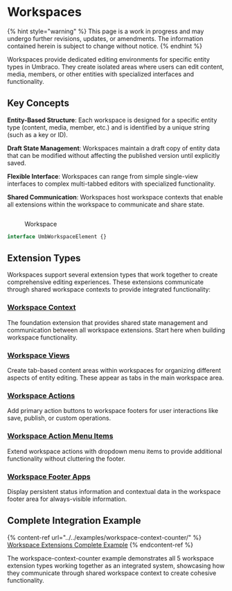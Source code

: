 # Workspaces

{% hint style="warning" %}
This page is a work in progress and may undergo further revisions, updates, or amendments. The information contained herein is subject to change without notice.
{% endhint %}

Workspaces provide dedicated editing environments for specific entity types in Umbraco. They create isolated areas where users can edit content, media, members, or other entities with specialized interfaces and functionality.

## Key Concepts

**Entity-Based Structure**: Each workspace is designed for a specific entity type (content, media, member, etc.) and is identified by a unique string (such as a key or ID).

**Draft State Management**: Workspaces maintain a draft copy of entity data that can be modified without affecting the published version until explicitly saved.

**Flexible Interface**: Workspaces can range from simple single-view interfaces to complex multi-tabbed editors with specialized functionality.

**Shared Communication**: Workspaces host workspace contexts that enable all extensions within the workspace to communicate and share state.

<figure><img src="../.gitbook/assets/workspace.svg" alt=""><figcaption><p>Workspace</p></figcaption></figure>

```ts
interface UmbWorkspaceElement {}
```

## Extension Types

Workspaces support several extension types that work together to create comprehensive editing experiences. These extensions communicate through shared workspace contexts to provide integrated functionality:

### [Workspace Context](extending-overview/extension-types/workspaces/workspace-context.md)
The foundation extension that provides shared state management and communication between all workspace extensions. Start here when building workspace functionality.

### [Workspace Views](extending-overview/extension-types/workspaces/workspace-views.md)
Create tab-based content areas within workspaces for organizing different aspects of entity editing. These appear as tabs in the main workspace area.

### [Workspace Actions](extending-overview/extension-types/workspaces/workspace-editor-actions.md)
Add primary action buttons to workspace footers for user interactions like save, publish, or custom operations.

### [Workspace Action Menu Items](extending-overview/extension-types/workspaces/workspace-action-menu-items.md)
Extend workspace actions with dropdown menu items to provide additional functionality without cluttering the footer.

### [Workspace Footer Apps](extending-overview/extension-types/workspaces/workspace-footer-apps.md)
Display persistent status information and contextual data in the workspace footer area for always-visible information.

## Complete Integration Example

{% content-ref url="../../examples/workspace-context-counter/" %}
[Workspace Extensions Complete Example](../../examples/workspace-context-counter/)
{% endcontent-ref %}

The workspace-context-counter example demonstrates all 5 workspace extension types working together as an integrated system, showcasing how they communicate through shared workspace context to create cohesive functionality.
